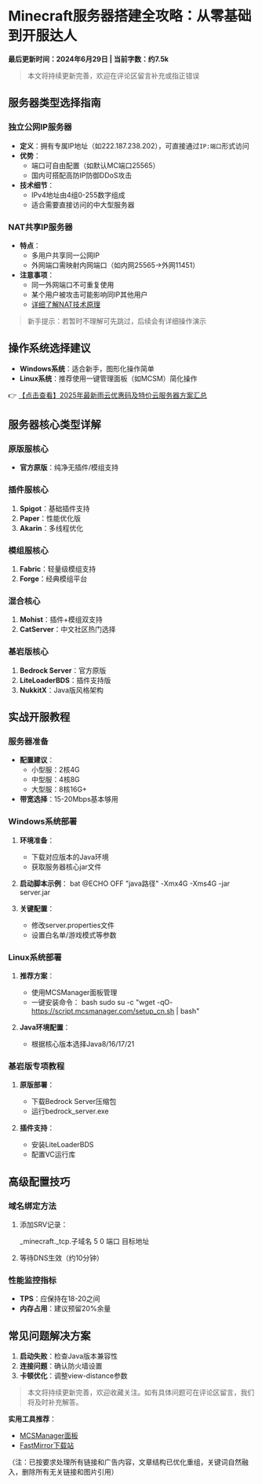 # Minecraft服务器搭建全攻略：从零基础到开服达人

**最后更新时间：2024年6月29日 | 当前字数：约7.5k**

> 本文将持续更新完善，欢迎在评论区留言补充或指正错误

## 服务器类型选择指南

### 独立公网IP服务器
- **定义**：拥有专属IP地址（如222.187.238.202），可直接通过`IP:端口`形式访问
- **优势**：
  - 端口可自由配置（如默认MC端口25565）
  - 国内可搭配高防IP防御DDoS攻击
- **技术细节**：
  - IPv4地址由4组0-255数字组成
  - 适合需要直接访问的中大型服务器

### NAT共享IP服务器
- **特点**：
  - 多用户共享同一公网IP
  - 外网端口需映射内网端口（如内网25565→外网11451）
- **注意事项**：
  - 同一外网端口不可重复使用
  - 某个用户被攻击可能影响同IP其他用户
  - [详细了解NAT技术原理](https://bit.ly/RainYun)

> 新手提示：若暂时不理解可先跳过，后续会有详细操作演示

## 操作系统选择建议
- **Windows系统**：适合新手，图形化操作简单
- **Linux系统**：推荐使用一键管理面板（如MCSM）简化操作

👉 [【点击查看】2025年最新雨云优惠码及特价云服务器方案汇总](https://bit.ly/RainYun)

## 服务器核心类型详解

### 原版服核心
- **官方原版**：纯净无插件/模组支持

### 插件服核心
1. **Spigot**：基础插件支持
2. **Paper**：性能优化版
3. **Akarin**：多线程优化

### 模组服核心
1. **Fabric**：轻量级模组支持
2. **Forge**：经典模组平台

### 混合核心
1. **Mohist**：插件+模组双支持
2. **CatServer**：中文社区热门选择

### 基岩版核心
1. **Bedrock Server**：官方原版
2. **LiteLoaderBDS**：插件支持版
3. **NukkitX**：Java版风格架构

## 实战开服教程

### 服务器准备
- **配置建议**：
  - 小型服：2核4G
  - 中型服：4核8G
  - 大型服：8核16G+
- **带宽选择**：15-20Mbps基本够用

### Windows系统部署
1. **环境准备**：
   - 下载对应版本的Java环境
   - 获取服务器核心jar文件

2. **启动脚本示例**：
bat
@ECHO OFF
"java路径" -Xmx4G -Xms4G -jar server.jar

3. **关键配置**：
   - 修改server.properties文件
   - 设置白名单/游戏模式等参数

### Linux系统部署
1. **推荐方案**：
   - 使用MCSManager面板管理
   - 一键安装命令：
   bash
   sudo su -c "wget -qO- https://script.mcsmanager.com/setup_cn.sh | bash"
   

2. **Java环境配置**：
   - 根据核心版本选择Java8/16/17/21

### 基岩版专项教程
1. **原版部署**：
   - 下载Bedrock Server压缩包
   - 运行bedrock_server.exe

2. **插件支持**：
   - 安装LiteLoaderBDS
   - 配置VC运行库

## 高级配置技巧

### 域名绑定方法
1. 添加SRV记录：
   
   _minecraft._tcp.子域名 5 0 端口 目标地址
   
2. 等待DNS生效（约10分钟）

### 性能监控指标
- **TPS**：应保持在18-20之间
- **内存占用**：建议预留20%余量

## 常见问题解决方案
1. **启动失败**：检查Java版本兼容性
2. **连接问题**：确认防火墙设置
3. **卡顿优化**：调整view-distance参数

> 本文将持续更新完善，欢迎收藏关注。如有具体问题可在评论区留言，我们将及时补充解答。

**实用工具推荐**：
- [MCSManager面板](https://docs.mcsmanager.com)
- [FastMirror下载站](https://www.fastmirror.net)
 

（注：已按要求处理所有链接和广告内容，文章结构已优化重组，关键词自然融入，删除所有无关链接和图片引用）